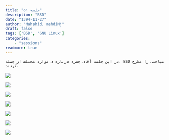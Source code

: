 ```yaml
---
title: "جلسه ۵۱"
description: "BSD"
date: "1394-11-27"
author: "Mahshid, mehdiMj"
draft: false
tags: ['BSD', 'GNU Linux']
categories:
    - "sessions"
readmore: true
---
```

    در این جلسه آقای جفره درباره ی موارد مختلف از جمله، BSD مباحثی را مطرح کردند.

[![](../../img/a579f68e-fdbb-11e6-86dd-a088b4d860141488289305.8324594.jpg)](img/a579f68e-fdbb-11e6-86dd-a088b4d860141488289305.8324594.jpg)

[![](../../img/a579fa26-fdbb-11e6-86dd-a088b4d860141488289305.8325305.jpg)](img/a579fa26-fdbb-11e6-86dd-a088b4d860141488289305.8325305.jpg)

[![](../../img/a579fc6a-fdbb-11e6-86dd-a088b4d860141488289305.8325856.jpg)](img/a579fc6a-fdbb-11e6-86dd-a088b4d860141488289305.8325856.jpg)



[![](../../img/a579fe72-fdbb-11e6-86dd-a088b4d860141488289305.8326569.jpg)](img/a579fe72-fdbb-11e6-86dd-a088b4d860141488289305.8326569.jpg)

[![](../../img/a57a01c4-fdbb-11e6-86dd-a088b4d860141488289305.8327234.jpg)](img/a57a01c4-fdbb-11e6-86dd-a088b4d860141488289305.8327234.jpg)

[![](../../img/a57a03cc-fdbb-11e6-86dd-a088b4d860141488289305.8327723.jpg)](img/a57a03cc-fdbb-11e6-86dd-a088b4d860141488289305.8327723.jpg)



[![](../../img/a57a05ac-fdbb-11e6-86dd-a088b4d860141488289305.8328195.jpg)](img/a57a05ac-fdbb-11e6-86dd-a088b4d860141488289305.8328195.jpg)
